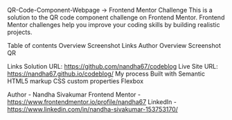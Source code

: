 QR-Code-Component-Webpage -> Frontend Mentor Challenge
This is a solution to the QR code component challenge on Frontend Mentor. Frontend Mentor challenges help you improve your coding skills by building realistic projects.

Table of contents
Overview
Screenshot
Links
Author
Overview
Screenshot
QR

Links
Solution URL: https://github.com/nandha67/codeblog
Live Site URL: https://nandha67.github.io/codeblog/
My process
Built with
Semantic HTML5 markup
CSS custom properties
Flexbox

Author - Nandha Sivakumar
Frontend Mentor - https://www.frontendmentor.io/profile/nandha67
LinkedIn - https://www.linkedin.com/in/nandha-sivakumar-153753170/
